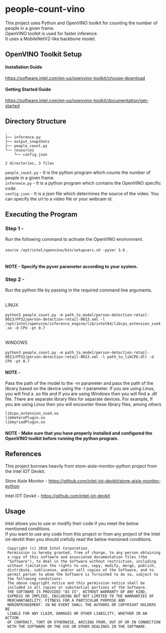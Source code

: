 # people-count-vino
This project uses Python and OpenVINO toolkit for counting the number of people in a given frame. <br>
OpenVINO toolkit is used for faster inference.<br>
It uses a MobileNetV2-like backbone model. <br>


## OpenVINO Toolkit Setup 

#### Installation Guide <br>
https://software.intel.com/en-us/openvino-toolkit/choose-download

#### Getting Started Guide <br>
https://software.intel.com/en-us/openvino-toolkit/documentation/get-started


## Directory Structure 

```
.
├── inference.py
├── output_snapshots
├── people_count.py
└── resources
    └── config.json

2 directories, 3 files

```
`people_count.py` - It is the python program which counts the number of people in a given frame. <br>
`inference.py` - It is a python program which contains the OpenVINO specific code. <br>
`config.json` - It is a json file which determines the source of the video. You can specify the url to a video file or your webcam id. <br>

## Executing the Program 

### Step 1 - 
Run the following command to activate the OpenVINO environment. <br><br>
`source /opt/intel/openvino/bin/setupvars.sh -pyver 3.6` . <br> 
<br>
#### NOTE -  Specify the pyver parameter according to your system. <br>

### Step 2 - 
Run the python file by passing in the required command line arguments. <br><br>

LINUX <br><br>
`python3 people_count.py -m path_to_model/person-detection-retail-0013/FP32/person-detection-retail-0013.xml -l /opt/intel/openvino/inference_engine/lib/intel64/libcpu_extension_sse4.so -d CPU -pt 0.7`
<br><br>

WINDOWS <br><br>
`python3 people_count.py -m path_to_model/person-detection-retail-0013/FP32/person-detection-retail-0013.xml -l path_to_libCPU.dll -d CPU -pt 0.7`
<br>

#### NOTE - 
Pass the path of the model to the -m parameter and pass the path of the library based on the device using the -l parameter.
If you are using Linux, you will find a .so file and If you are using Windows then you will find a .dll file.
There are separate library files for separate devices. 
For example, If you are using Linux then you will encounter these library files, among others  <br>

`libcpu_extension_sse4.so` <br>
`libHeteroPlugin.so` <br>
`libmyriadPlugin.so` <br>


#### NOTE - Make sure that you have properly installed and configured the OpenVINO toolkit before running the python program.


## References

This project borrows heavily from store-aisle-monitor-python project from the Intel IOT Devkit. <br>

Store Aisle Monitor - https://github.com/intel-iot-devkit/store-aisle-monitor-python

Intel IOT Devkit - https://github.com/intel-iot-devkit


## Usage

Intel allows you to use or modify their code if you meet the below mentioned conditions. <br>
If you want to use any code from this project or from any project of the Intel iot-devkit then you should crefully read the below menioned conditions. <br>


```
 Copyright (c) 2018 Intel Corporation.
 Permission is hereby granted, free of charge, to any person obtaining
 a copy of this software and associated documentation files (the
 "Software"), to deal in the Software without restriction, including
 without limitation the rights to use, copy, modify, merge, publish,
 distribute, sublicense, and/or sell copies of the Software, and to
 permit person to whom the Software is furnished to do so, subject to
 the following conditions:
 The above copyright notice and this permission notice shall be
 included in all copies or substantial portions of the Software.
 THE SOFTWARE IS PROVIDED "AS IS", WITHOUT WARRANTY OF ANY KIND,
 EXPRESS OR IMPLIED, INCLUDING BUT NOT LIMITED TO THE WARRANTIES OF
 MERCHANTABILITY, FITNESS FOR A PARTICULAR PURPOSE AND
 NONINFRINGEMENT. IN NO EVENT SHALL THE AUTHORS OR COPYRIGHT HOLDERS BE
 LIABLE FOR ANY CLAIM, DAMAGES OR OTHER LIABILITY, WHETHER IN AN ACTION
 OF CONTRACT, TORT OR OTHERWISE, ARISING FROM, OUT OF OR IN CONNECTION
 WITH THE SOFTWARE OR THE USE OR OTHER DEALINGS IN THE SOFTWARE.
```
